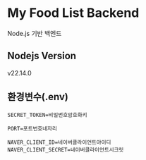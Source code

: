 # My Food List Backend

Node.js 기반 백엔드

## Nodejs Version

v22.14.0

## 환경변수(.env)

```env
SECRET_TOKEN=비밀번호암호화키

PORT=포트번호네자리

NAVER_CLIENT_ID=네이버클라이언트아이디
NAVER_CLIENT_SECRET=네이버클라이언트시크릿
```
